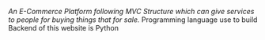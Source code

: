 *An E-Commerce Platform following MVC Structure which can give services to people for buying things that for sale.*
Programming language use to build Backend of this website is Python
